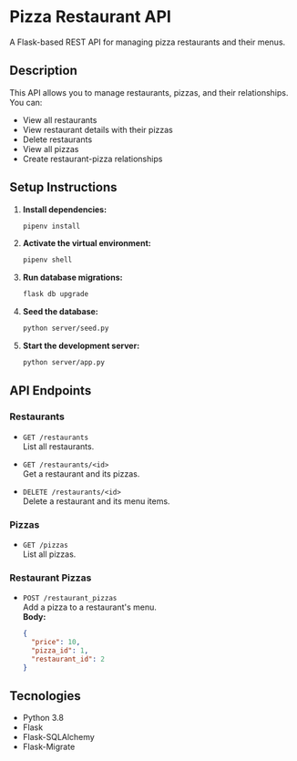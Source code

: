 # Pizza Restaurant API

A Flask-based REST API for managing pizza restaurants and their menus.

## Description

This API allows you to manage restaurants, pizzas, and their relationships. You can:
- View all restaurants
- View restaurant details with their pizzas
- Delete restaurants
- View all pizzas
- Create restaurant-pizza relationships


## Setup Instructions

1. **Install dependencies:**
    ```sh
    pipenv install
    ```

2. **Activate the virtual environment:**
    ```sh
    pipenv shell
    ```

3. **Run database migrations:**
    ```sh
    flask db upgrade
    ```

4. **Seed the database:**
    ```sh
    python server/seed.py
    ```

5. **Start the development server:**
    ```sh
    python server/app.py
    ```

## API Endpoints

### Restaurants

- `GET /restaurants`  
  List all restaurants.

- `GET /restaurants/<id>`  
  Get a restaurant and its pizzas.

- `DELETE /restaurants/<id>`  
  Delete a restaurant and its menu items.

### Pizzas

- `GET /pizzas`  
  List all pizzas.

### Restaurant Pizzas

- `POST /restaurant_pizzas`  
  Add a pizza to a restaurant's menu.  
  **Body:**  
  ```json
  {
    "price": 10,
    "pizza_id": 1,
    "restaurant_id": 2
  }
  ```

## Tecnologies
* Python 3.8
* Flask
* Flask-SQLAlchemy
* Flask-Migrate  